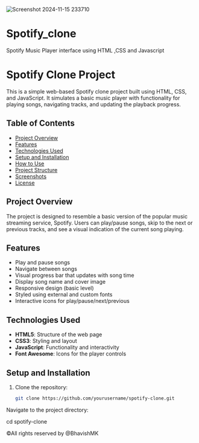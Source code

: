 ![Screenshot 2024-11-15 233710](https://github.com/user-attachments/assets/059da957-d3f8-48f7-9c71-57debc1632ce)
# Spotify_clone
Spotify Music Player  interface using HTML ,CSS and Javascript
# Spotify Clone Project

This is a simple web-based Spotify clone project built using HTML, CSS, and JavaScript. It simulates a basic music player with functionality for playing songs, navigating tracks, and updating the playback progress.

## Table of Contents
- [Project Overview](#project-overview)
- [Features](#features)
- [Technologies Used](#technologies-used)
- [Setup and Installation](#setup-and-installation)
- [How to Use](#how-to-use)
- [Project Structure](#project-structure)
- [Screenshots](#screenshots)
- [License](#license)

## Project Overview
The project is designed to resemble a basic version of the popular music streaming service, Spotify. Users can play/pause songs, skip to the next or previous tracks, and see a visual indication of the current song playing.

## Features
- Play and pause songs
- Navigate between songs
- Visual progress bar that updates with song time
- Display song name and cover image
- Responsive design (basic level)
- Styled using external and custom fonts
- Interactive icons for play/pause/next/previous

## Technologies Used
- **HTML5**: Structure of the web page
- **CSS3**: Styling and layout
- **JavaScript**: Functionality and interactivity
- **Font Awesome**: Icons for the player controls

## Setup and Installation
1. Clone the repository:
   ```bash
   git clone https://github.com/yourusername/spotify-clone.git


Navigate to the project directory:

cd spotify-clone


&copy;All rights reserved by @BhavishMK
